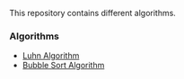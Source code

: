 This repository contains different algorithms.

### Algorithms 

- [Luhn Algorithm](https://github.com/yudin101/algorithms/tree/main/luhn_algorithm)
- [Bubble Sort Algorithm](https://github.com/yudin101/algorithms/tree/main/bubble_sort)
